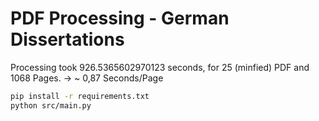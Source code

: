 # PDF Processing - German Dissertations

Processing took 926.5365602970123 seconds, for 25 (minfied) PDF and 1068 Pages. -> ~ 0,87 Seconds/Page

```bash
pip install -r requirements.txt
python src/main.py
```